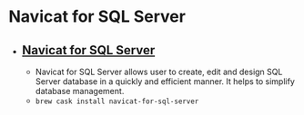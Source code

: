 # Navicat for SQL Server
- [Navicat for SQL Server](https://www.navicat.com/products/navicat-for-sqlserver)
  - 
  - Navicat for SQL Server allows user to create, edit and design SQL Server database in a quickly and efficient manner. It helps to simplify database management.
  - `brew cask install navicat-for-sql-server`
